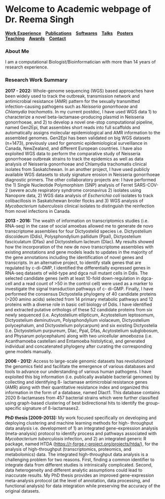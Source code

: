 # Welcome to Academic webpage of Dr. Reema Singh
**[Work Experience](_pages/Experience.md)**&emsp;**[Publications](_pages/Publications.md)**&emsp;**[Softwares](_pages/software.md)**&emsp;**[Talks](_pages/Talks.md)**&emsp;**[Posters](_pages/Posters.md)**&emsp;**[Teaching](_pages/Teaching.md)**&emsp;**[Awards](_pages/Awards.md)**&emsp;**[Contact](_pages/Contact.md)**

### About Me
I am a computational Biologist/Bioinformatician with more than 14 years of research experience. 


### Research Work Summary 

**2017 - 2022:** Whole-genome sequencing (WGS) based approaches have been widely used to track the outbreak, transmission network and antimicrobial resistance (AMR) pattern for the sexually transmitted infection-causing pathogens such as *Neisseria gonorrhoeae* and *Chlamydia trachomatis*. In my current postdoc, I have used WGS data 1) to characterize a novel beta-lactamase-producing plasmid in Neisseria gonorrhoeae, and 2) to develop a novel one-stop computational pipeline, named Gen2Epi, that assembles short reads into full scaffolds and automatically assigns molecular epidemiological and AMR information to the assembled genomes. Gen2Epi has been validated on big WGS datasets (n=1473), previously used for genomic epidemiological surveillance in Canada, NewZealand, and different European countries. I have also exploited WGS data to perform the comparative study of Neisseria gonorrhoeae outbreak strains to track the epidemics as well as data analysis of Neisseria gonorrhoeae and Chlamydia trachomatis clinical isolates from Saskatchewan. In an another project, I have used publicly available WGS datasets to study signature erosion in Neisseria gonorrhoeae diagnostic primers. The other collaboratory projects are: I have performed the 1) Single Nucleotide Polymorphism (SNP) analysis of Ferret SARS-COV-2 (severe acute respiratory syndrome coronavirus 2) isolates using Nanopore data, 2) WGS data analysis of *Escherichia coli* isolates to track colibacillosis in Saskatchewan broiler flocks and 3) WGS analysis of *Mycobacterium tuberculosis* clinical isolates to distinguish the reinfection from novel infections in Canada.<br/> 

**2013 - 2016:** The wealth of information on transcriptomics studies (i.e. RNA-seq) in the case of social amoebas allowed me to generate de novo transcriptome assemblies for four Dictyostelid species i.e. Dictyostelium discoideum (Ddis), Polysphondylium pallidum (Ppal), Dictyostelium fasciculatum (Dfas) and Dictyostelium lacteum (Dlac). My results showed how the incorporation of the new de novo transcriptome assemblies with existing annotations and gene models leads to updates in the majority of the gene annotations including the identification of novel genes and transcripts. In an alternative project, to identify stalk genes that are regulated by c-di-GMP, I identified the differentially expressed genes in RNA-seq datasets of wild-type and dgca null mutant cells in Ddis. The selected candidate genes (with at least 10-fold down-regulation in dgca- cell and a read count of >50 in the control cell) were used as a marker to investigate the signal transduction pathways of c- di-GMP. Finally, I have performed the consensus Dictyostelia phylogeny of 40 candidate proteins (>200 amino acids) selected from 14 primary metabolic pathways and 12 proteins with a diverse role in basic cell biology of Ddis. I have identified and extracted putative orthologs of these 52 candidate proteins from six newly sequenced (i.e. Acytostelium ellipticum, Acytostelium leptosomum, Dictyostelium deminutivum, Polysphondylium violaceum, Dictyostelium polycephalum, and Dictyostelium polycarpum) and six existing Dictyostelia (i.e. Dictyostelium purpureum, Dlac, Ppal, Dfas, Acytostelium subglobosum, and Physarum polycephalum) along with two unicellular amoebozoa (i.e. Acanthamoeba castellani and Entamoeba histolytica), and generated individual and concatenated phylogeny after curating the corresponding gene models manually.

**2006 - 2012:** Access to large-scale genomic datasets has revolutionized the genomics field and facilitate the emergence of various databases and tools to advance our understanding of various human pathogens. I have exploited this big information (i.e. publically available bacterial genomes) by collecting and identifying ß- lactamase antimicrobial resistance genes (AMR) along with their quantitative resistance index and organized this information in the form of a database, named Dlact1. This database contains 2020 ß-lactamases from 457 bacterial strains which were further classified using graph-based clustering of best bidirectional hits to identify the group-specific signature of ß-lactamases2.

**PhD thesis [2009-2013]:** My work focused specifically on developing and deploying clustering and machine learning methods for high- throughput data analysis i.e. development of 1) an integrated gene-expression analysis (meta-analysis) protocol to identify process and pathways associated with *Mycobacterium tuberculosis* infection, and 2) an integrated generic R package, named HTDA (https://r-forge.r-project.org/projects/htda/), for the analysis of high-throughput (transcriptomics, proteomics, and metabolomics) data. The integrated high-throughput data analysis is a challenging problem for two reasons. First, finding a common identifier to integrate data from different studies is intrinsically complicated. Second, data heterogeneity and different analytic assumptions could lead to inaccurate results. My PhD thesis provides an improved gene-expression meta-analysis protocol (at the level of annotation, data processing, and functional analysis) for data integration while preserving the accuracy of the original datasets.




